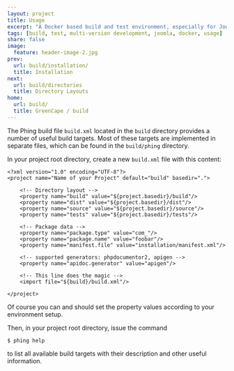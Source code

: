 ```yaml
---
layout: project
title: Usage
excerpt: "A Docker based build and test environment, especially for Joomla!."
tags: [build, test, multi-version development, joomla, docker, usage]
share: false
image:
  feature: header-image-2.jpg
prev:
  url: build/installation/
  title: Installation
next:
  url: build/directories
  title: Directory Layouts
home:
  url: build/
  title: GreenCape / build
---
```


The Phing build file `build.xml` located in the `build` directory provides a number of useful build targets.
Most of these targets are implemented in separate files, which can be found in the `build/phing` directory.

In your project root directory, create a new `build.xml` file with this content:

    <?xml version="1.0" encoding="UTF-8"?>
    <project name="Name of your Project" default="build" basedir=".">
    
        <!-- Directory layout -->
        <property name="build" value="${project.basedir}/build"/>
        <property name="dist" value="${project.basedir}/dist"/>
        <property name="source" value="${project.basedir}/source"/>
        <property name="tests" value="${project.basedir}/tests"/>
    
        <!-- Package data -->
        <property name="package.type" value="com_"/>
        <property name="package.name" value="foobar"/>
        <property name="manifest.file" value="installation/manifest.xml"/>
    
        <!-- supported generators: phpdocumentor2, apigen -->
        <property name="apidoc.generator" value="apigen"/>
    
        <!-- This line does the magic -->
        <import file="${build}/build.xml"/>
    
    </project>

Of course you can and should set the property values according to your environment setup.

Then, in your project root directory, issue the command

    $ phing help
    
to list all available build targets with their description and other useful information.

